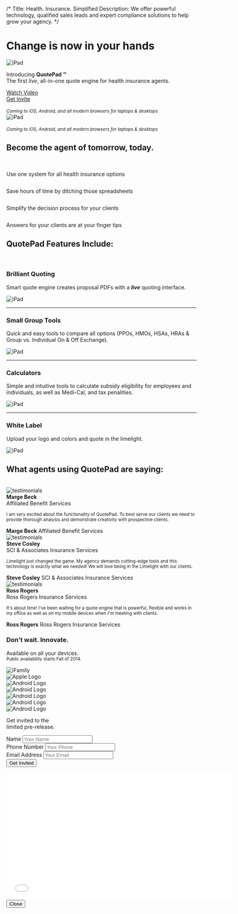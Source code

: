 /*
Title: Health. Insurance. Simplified
Description: We offer powerful technology, qualified sales leads and expert compliance solutions to help grow your agency.
*/

<!-- START: Jumbotron -->
<div class="jumbotron bg-ll-gray-light">
	<div class="container">
		<div class="row">
			<div class="col-sm-12 col-md-6 col-lg-5">
				<h1>Change is now in your hands</h1>
				<div class="row visible-xs visible-sm handheld-mb">
					<div class="col-xs-12">
						<img src="themes/flat-ui/images/ifamily.png" class="img-responsive center-block" alt="iPad">
					</div>
				</div>
				<p class="lead">Introducing <strong>QuotePad &trade;</strong>  <br>The first <em>live</em>, all-in-one quote engine for health insurance agents.</p>
				<div class="row">
					<div class="col-sm-6 handheld-mb">
						<a href="#" class="btn btn-hg btn-success btn-embossed btn-block" data-toggle="modal" data-target="#myModal">Watch Video <span class="fui-triangle-right-large"></span></a>
					</div>
					<div class="col-sm-6">
						<a href="#signup" class="btn btn-hg btn-warning btn-embossed btn-block">Get Invite <span class="fui-triangle-down"></span></a>
					</div>
					<div class="col-xs-12 hidden-md">
						<br><small><em>Coming to iOS, Android, and all modern browsers for laptops &amp; desktops</em></small>
					</div>
				</div>
			</div>
			<div class="col-md-6 col-lg-7 hidden-xs hidden-sm">
				<img src="themes/flat-ui/images/ifamily.png" class="img-responsive center-block" alt="iPad">
				<div class="row visible-md">
					<div class="col-xs-12 text-right">
						<br><small><em>Coming to iOS, Android, and all modern browsers for laptops &amp; desktops</em></small>
					</div>
				</div>
			</div>
		</div>
	</div>
</div>

<!-- START: Benefits -->
<section id="benefits" class="text-center">
	<div class="container">
		<div class="row">
			<h2>Become the agent of tomorrow, today.</h2>
			<br>
			<div class="col-sm-6 col-md-3">
				<img src="themes/flat-ui/images/icons/medal.svg" class="img-responsive center-block" alt=""><br>
				<p class="lead">Use one system for all health insurance options</p>
			</div>
			<div class="col-sm-6 col-md-3">
				<img src="themes/flat-ui/images/icons/clocks.svg" class="img-responsive center-block" alt=""><br>
				<p class="lead">Save hours of time by ditching those spreadsheets</p>
			</div>
			<div class="col-sm-6 col-md-3">
				<img src="themes/flat-ui/images/icons/goal.svg" class="img-responsive center-block" alt=""><br>
				<p class="lead">Simplify the decision process for your clients</p>
			</div>
			<div class="col-sm-6 col-md-3">
				<img src="themes/flat-ui/images/icons/bulb.svg" class="img-responsive center-block" alt=""><br>
				<p class="lead">Answers for your clients are at your finger tips</p>
			</div>
		</div>
	</div>
</section>

<!-- START: features -->
<section id="simple-quote" class="feature ipad">
	<div class="container">
		<h1 class="text-center">QuotePad Features Include:</h1>
		<br>
		<div class="row">
			<div class="col-sm-6 va-parent">
				<div class="va-wrapper">
					<div class="va-inner">
						<h3 class="text-success">Brilliant Quoting</h3>
						<p class="lead">Smart quote engine creates proposal PDFs with a <strong><em>live</em></strong> quoting interface.</p>
					</div>
				</div>
			</div>
			<div class="col-sm-6">
				<img src="themes/flat-ui/images/ipad-horizontal.svg" class="img-responsive" alt="iPad">
			</div>
		</div>
	</div>
</section>

<hr class="tilt tilt-up">

<section id="group-tools" class="feature macbook">
	<div class="container">
		<div class="row">
			<div class="col-sm-6 col-sm-push-6 va-parent">
				<div class="va-wrapper">
					<div class="va-inner">
						<h3 class="text-success">Small Group Tools</h3>
						<p class="lead">Quick and easy tools to compare all options (PPOs, HMOs, HSAs, HRAs & Group vs. Individual On & Off Exchange).</p>
					</div>
				</div>
			</div>
			<div class="col-sm-6 col-sm-pull-6">
				<img src="themes/flat-ui/images/macbook.svg" class="img-responsive" alt="iPad">
			</div>
		</div>
	</div>
</section>

<hr class="tilt tilt-down">

<section id="calculators" class="feature iphone">
	<div class="container">
		<div class="row">
			<div class="col-sm-6 col-md-offset-2 va-parent">
				<div class="va-wrapper">
					<div class="va-inner">
						<h3 class="text-success">Calculators</h3>
						<p class="lead">Simple and intuitive tools to calculate subsidy eligibility for employees and individuals, as well as Medi-Cal, and tax penalities.</p>
					</div>
				</div>
			</div>
			<div class="col-sm-4 col-sm-offset-1 col-md-2">
				<img src="themes/flat-ui/images/iphone.svg" class="img-responsive" alt="iPad">
			</div>
		</div>
	</div>
</section>

<hr class="tilt tilt-up">

<section id="white-label" class="feature ipad">
	<div class="container">
		<div class="row">
			<div class="col-sm-6 col-sm-push-6 va-parent">
				<div class="va-wrapper">
					<div class="va-inner">
						<h3 class="text-success">White Label</h3>
						<p class="lead">Upload your logo and colors and quote in the limelight.</p>
					</div>
				</div>
			</div>
			<div class="col-sm-6 col-sm-pull-6">
				<img src="themes/flat-ui/images/ipad-horizontal.svg" class="img-responsive" alt="iPad">
			</div>
		</div>
	</div>
</section>

<!-- START: Testimonies -->
<section id="testimonials">
	<div class="container">
		<h2 class="text-center">What agents using QuotePad are saying:</h2>
		<br>
		<div class="row">
			<div class="col-sm-12 col-md-4 quote handheld-mb">
				<div class="row">
					<div class="col-xs-4 col-sm-2 col-md-4">
						<div class="quote-headshot">
							<img src="themes/flat-ui/images/jason.jpg" class="img-responsive img-circle" alt="testimonials">	
						</div>
						<div class="quote-cite text-center hidden-sm">
							<div class="name"><strong>Marge Beck</strong></div>
							<div class="company">Affiliated Benefit Services</div>
						</div>
					</div>
					<div class="col-xs-8 col-sm-10 col-md-8">
						<div class="quote-triangle"></div>
						<div class="quote-quote">
							<p><small>I am very excited about the functionality of QuotePad. To best serve our clients we need to provide thorough analysis and demonstrate creativity with prospective clients.</small></p>
						</div>
						<div class="quote-cite text-right visible-sm">
							<span class="name"><strong>Marge Beck</strong></span>
							<span class="company">Affiliated Benefit Services</span>
						</div>
					</div>
				</div>
			</div>
			<div class="col-sm-12 col-md-4 quote handheld-mb">
				<div class="row">
					<div class="col-xs-4 col-sm-2 col-md-4">
						<div class="quote-headshot">
							<img src="themes/flat-ui/images/garrett.jpg" class="img-responsive img-circle" alt="testimonials">	
						</div>
						<div class="quote-cite text-center hidden-sm">
							<div class="name"><strong>Steve Cosley</strong></div>
							<div class="company">SCI & Associates Insurance Services</div>
						</div>
					</div>
					<div class="col-xs-8 col-sm-10 col-md-8">
						<div class="quote-triangle"></div>
						<div class="quote-quote">
							<p><small>Limelight just changed the game. My agency demands cutting-edge tools and this technology is exactly what we needed! We will love being in the Limelight with our clients.</small></p>
						</div>
						<div class="quote-cite text-right visible-sm">
							<span class="name"><strong>Steve Cosley</strong></span>
							<span class="company">SCI & Associates Insurance Services</span>
						</div>
					</div>
				</div>
			</div>
			<div class="col-sm-12 col-md-4 quote handheld-mb">
				<div class="row">
					<div class="col-xs-4 col-sm-2 col-md-4">
						<div class="quote-headshot">
							<img src="themes/flat-ui/images/michael.jpg" class="img-responsive img-circle" alt="testimonials">	
						</div>
						<div class="quote-cite text-center hidden-sm">
							<div class="name"><strong>Ross Rogers</strong></div>
							<div class="company">Ross Rogers Insurance Services</div>
						</div>
					</div>
					<div class="col-xs-8 col-sm-10 col-md-8">
						<div class="quote-triangle"></div>
						<div class="quote-quote">
							<p><small>It's about time! I've been waiting for a quote engine that is powerful, flexible and works in my office as well as on my mobile devices when I'm meeting with clients.</small></p>
						</div>
						<div class="quote-cite text-right visible-sm">
							<span class="name"><strong>Ross Rogers</strong></span>
							<span class="company">Ross Rogers Insurance Services</span>
						</div>
					</div>
				</div>
			</div>
		</div>
	</div>
</section>

<!-- START: Call to action -->
<div id="signup" class="anchor"></div>
<section id="sign-up" class="text-center bg-ll-blue-steel">
	<div class="container">
		<h3>Don't wait.  Innovate.</h3>
		<div class="row">
			<div class="col-sm-12 col-md-6 handheld-mb">
				<p class="lead">Available on all your devices. <br>
					<small>Public availability starts Fall of 2014.</small></p>
				<img src="themes/flat-ui/images/ifamily.svg" class="img-responsive" alt="iFamily"> <br>
				<div class="row brand-icons">
					<div class="col-xs-2 frame">
						<div class="brand-icon">
							<img src="themes/flat-ui/images/Apple_logo_black.svg" class="img-responsive" alt="Apple Logo">
						</div>
					</div>
					<div class="col-xs-2 frame">
						<div class="brand-icon">
							<img src="themes/flat-ui/images/Android_Robot.svg" class="img-responsive" alt="Android Logo">
						</div>
					</div>
					<div class="col-xs-2 frame">
						<div class="brand-icon">
							<img src="themes/flat-ui/images/Chrome.svg" class="img-responsive" alt="Android Logo">
						</div>
					</div>
					<div class="col-xs-2 frame">
						<div class="brand-icon">
							<img src="themes/flat-ui/images/Safari.svg" class="img-responsive" alt="Android Logo">
						</div>
					</div>
					<div class="col-xs-2 frame">
						<div class="brand-icon">
							<img src="themes/flat-ui/images/ie.svg" class="img-responsive" alt="Android Logo">
						</div>
					</div>
					<div class="col-xs-2 frame">
						<div class="brand-icon">
							<img src="themes/flat-ui/images/Firefox.svg" class="img-responsive" alt="Android Logo">
						</div>
					</div>
				</div>
			</div>
			<div class="col-sm-8 col-sm-offset-2 col-md-5 col-md-offset-1">
				<p class="lead">Get invited to the <br> limited pre-release.</p>
				<!-- Begin MailChimp Signup Form -->
				<div id="mc_embed_signup">
					<form action="//limelighthealth.us8.list-manage.com/subscribe/post?u=f2a4a1735029214038cb8d736&amp;id=acf6ed9d70" method="post" id="mc-embedded-subscribe-form" name="mc-embedded-subscribe-form" class="validate" target="_blank" novalidate>
						<div class="form-group">
							<div class="mc-field-group">
								<label for="mce-FULLNAME" class="sr-only">Name</label>
								<input type="text" value="" name="FULLNAME" class="form-control input-hg no-bottom-radius required" id="mce-FULLNAME" placeholder="Your Name">
							</div>
							<div class="mc-field-group">
								<label for="mce-PHONE" class="sr-only">Phone Number</label>
								<input type="text" value="" name="PHONE" class="form-control input-hg no-radius required" id="mce-PHONE" placeholder="Your Phone">
							</div>
							<div class="mc-field-group">
								<label for="mce-EMAIL" class="sr-only">Email Address</label>
								<input type="email" value="" name="EMAIL" class="form-control input-hg no-top-radius required email" id="mce-EMAIL" placeholder="Your Email">
							</div>
						</div><!-- END: .form-group -->
						<div id="mce-responses" class="clear">
							<div class="response" id="mce-error-response" style="display:none"></div>
							<div class="response" id="mce-success-response" style="display:none"></div>
						</div>    <!-- real people should not fill this in and expect good things - do not remove this or risk form bot signups-->
						<div style="position: absolute; left: -5000px;"><input type="text" name="b_f2a4a1735029214038cb8d736_acf6ed9d70" tabindex="-1" value=""></div>
						<div class="clear"><input type="submit" value="Get Invited" name="subscribe" id="mc-embedded-subscribe" class="btn btn-hg btn-warning btn-embossed btn-block button"></div>
					</form>
				</div> <!--End mc_embed_signup-->
			</div>
		</div>
	</div>
</section>

<!-- Modal -->
<div class="modal fade" id="myModal" tabindex="-1" role="dialog" aria-labelledby="myModalLabel" aria-hidden="true">
	<div class="modal-dialog">
		<div class="modal-content">
			<div class="modal-body">
				<div class="video-container">
					<iframe src="//player.vimeo.com/video/88558047?title=0&amp;byline=0&amp;portrait=0&amp;color=e3e3e3" width="600" height="338" frameborder="0" webkitallowfullscreen mozallowfullscreen allowfullscreen></iframe>
				</div>
			</div>
			<div class="modal-footer">
				<button type="button" class="btn btn-default" data-dismiss="modal">Close</button>
			</div>
		</div>
	</div>
</div>

